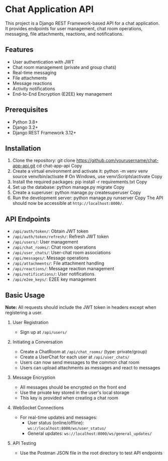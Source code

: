 # Chat Application API

This project is a Django REST Framework-based API for a chat application. It provides endpoints for user management, chat room operations, messaging, file attachments, reactions, and notifications.

## Features

- User authentication with JWT
- Chat room management (private and group chats)
- Real-time messaging
- File attachments
- Message reactions
- Activity notifications
- End-to-End Encryption (E2EE) key management

## Prerequisites

- Python 3.8+
- Django 3.2+
- Django REST Framework 3.12+

## Installation

1. Clone the repository:
git clone https://github.com/yourusername/chat-app-api.git
cd chat-app-api
Copy
2. Create a virtual environment and activate it:
python -m venv venv
source venv/bin/activate  # On Windows, use venv\Scripts\activate
Copy
3. Install the required packages:
pip install -r requirements.txt
Copy
4. Set up the database:
python manage.py migrate
Copy
5. Create a superuser:
python manage.py createsuperuser
Copy
6. Run the development server:
python manage.py runserver
Copy
The API should now be accessible at `http://localhost:8000/`.

## API Endpoints

- `/api/auth/token/`: Obtain JWT token
- `/api/auth/token/refresh/`: Refresh JWT token
- `/api/users/`: User management
- `/api/chat_rooms/`: Chat room operations
- `/api/user_chats/`: User-chat room associations
- `/api/messages/`: Message operations
- `/api/attachments/`: File attachment handling
- `/api/reactions/`: Message reaction management
- `/api/notifications/`: User notifications
- `/api/e2ee_keys/`: E2EE key management


## Basic Usage

**Note:** All requests should include the JWT token in headers except when registering a user.

1. User Registration
   - Sign up at `/api/users/`

2. Initiating a Conversation
   - Create a ChatRoom at `/api/chat_rooms/` (type: private/group)
   - Create a UserChat for each user at `/api/user_chats/`
   - Users can now send messages to the common chat room
   - Users can upload attachments as messages and react to messages

3. Message Encryption
   - All messages should be encrypted on the front end
   - Use the private key stored in the user's local storage
   - This key is provided when creating a chat room

4. WebSocket Connections
   - For real-time updates and messages:
     - User status (online/offline): `ws://localhost:8000/ws/user_status/`
     - General updates: `ws://localhost:8000/ws/general_updates/`

5. API Testing
   - Use the Postman JSON file in the root directory to test API endpoints
